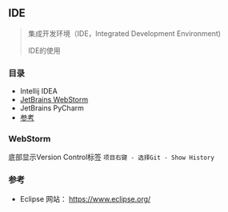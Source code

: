 ## IDE

> 集成开发环境（IDE，Integrated Development Environment)
> 
> IDE的使用


### 目录
* Intellij IDEA
* [JetBrains WebStorm](#WebStorm)
* JetBrains PyCharm
* [参考](#参考)

### WebStorm
底部显示Version Control标签 `项目右键 - 选择Git - Show History`

### 参考
* Eclipse 网站：  https://www.eclipse.org/